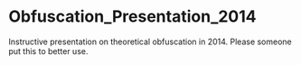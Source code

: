 # Obfuscation_Presentation_2014

Instructive presentation on theoretical obfuscation in 2014. Please someone put this to better use.
